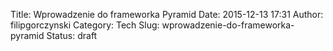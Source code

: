 Title: Wprowadzenie do frameworka Pyramid
Date: 2015-12-13 17:31
Author: filipgorczynski
Category: Tech
Slug: wprowadzenie-do-frameworka-pyramid
Status: draft



